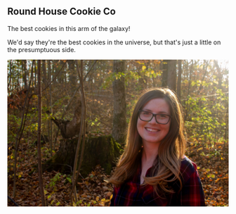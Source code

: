 ## Round House Cookie Co

The best cookies in this arm of the galaxy!

We'd say they're the best cookies in the universe, but that's just a little on the presumptuous side.

![Emily Mader](/assets/img/emily.jpg)
